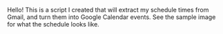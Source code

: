 Hello! This is a script I created that will extract my schedule times from Gmail, and turn them into Google Calendar events. See the sample image for what the schedule looks like. 
